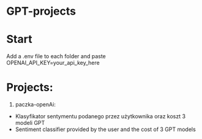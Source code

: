 # GPT-projects

# Start

Add a .env file to each folder and paste OPENAI_API_KEY=your_api_key_here

# Projects:
1. paczka-openAi:
 - Klasyfikator sentymentu podanego przez użytkownika oraz koszt 3 modeli GPT
 - Sentiment classifier provided by the user and the cost of 3 GPT models